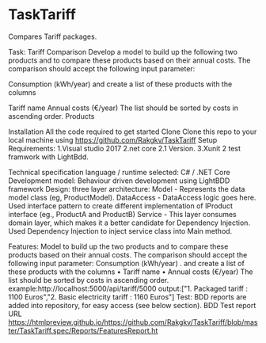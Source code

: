 # TaskTariff
 Compares Tariff packages.
 
Task: Tariff Comparison Develop a model to build up the following two products and to compare these products based on their annual costs. The comparison should accept the following input parameter:

Consumption (kWh/year)
and create a list of these products with the columns

Tariff name
Annual costs (€/year) The list should be sorted by costs in ascending order.
Products

Installation
All the code required to get started
Clone
Clone this repo to your local machine using https://github.com/Rakgkv/TaskTariff
Setup Requirements:
1.Visual studio 2017
2.net core 2.1 Version.
3.Xunit 2 test framwork with LightBdd.

Technical specification
language / runtime selected: C# / .NET Core
Development model: Behaviour driven development using LightBDD framework
Design:
three layer architecture:
Model - Represents the data model class (eg, ProductModel).
DataAccess - DataAccess logic goes here. Used interface pattern to create different implementation of IProduct interface (eg., ProductA and ProductB)
Service - This layer consumes domain layer, which makes it a better candidate for Dependency Injection.
Used Dependency Injection to inject service class into Main method.

Features:
Model to build up the two products and to compare these products based on their annual
costs. The comparison should accept the following input parameter: Consumption (kWh/year) .
and create a list of these products with the columns
• Tariff name
• Annual costs (€/year)
The list should be sorted by costs in ascending order. 
example:http://localhost:5000/api/tariff/5000
output:["1. Packaged tariff : 1100 Euros","2. Basic electricity tariff : 1160 Euros"]
Test:
BDD reports are added into repository, for easy access (see below section).
BDD Test report URL
https://htmlpreview.github.io/https://github.com/Rakgkv/TaskTariff/blob/master/TaskTariff.spec/Reports/FeaturesReport.ht
